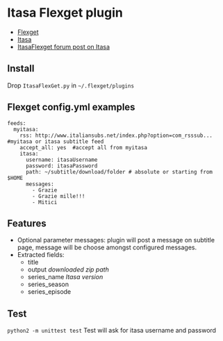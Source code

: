 Itasa Flexget plugin
====================

- [Flexget](http://www.flexget.com) 
- [Itasa](http://italiansubs.net)
- [ItasaFlexget forum post on Itasa](http://www.italiansubs.net/forum/hardware-software/itasa-flexget-plugin/)

Install
-------
Drop `ItasaFlexGet.py` in `~/.flexget/plugins`

Flexget config.yml examples
---------------------------
```
feeds:
  myitasa:
    rss: http://www.italiansubs.net/index.php?option=com_rsssub...  #myitasa or itasa subtitle feed
    accept_all: yes  #accept all from myitasa                                               
    itasa:
      username: itasaUsername
      password: itasaPassword
      path: ~/subtitle/download/folder # absolute or starting from $HOME
      messages:
        - Grazie
        - Grazie mille!!!
        - Mitici
```

Features
---------------------------
* Optional parameter messages: plugin will post a message on subtitle page, message will be choose amongst configured messages.
* Extracted fields:
  * title
  * output _downloaded zip path_
  * series\_name _Itasa version_
  * series_season
  * series_episode

Test
----------------------------
`python2 -m unittest test`
Test will ask for itasa username and password
